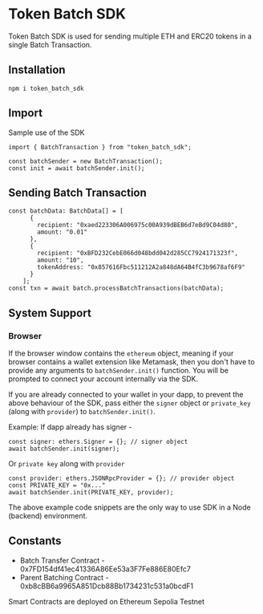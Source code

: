 # Token Batch SDK

Token Batch SDK is used for sending multiple ETH and ERC20 tokens in a single Batch Transaction.

## Installation
```
npm i token_batch_sdk
```

## Import
Sample use of the SDK

```
import { BatchTransaction } from "token_batch_sdk";

const batchSender = new BatchTransaction();
const init = await batchSender.init();
```

## Sending Batch Transaction
```
const batchData: BatchData[] = [
      {
        recipient: "0xaed223306A006975c00A939dBEB6d7eBd9C04d80",
        amount: "0.01"
      },
      {
        recipient: "0xBFD232CebE066d048bdd042d285CC7924171323f",
        amount: "10",
        tokenAddress: "0x857616Fbc511212A2a848dA64B4fC3b9678af6F9"
      }
    ];
const txn = await batch.processBatchTransactions(batchData);
```

## System Support

### Browser
If the browser window contains the `ethereum` object, meaning if your browser contains a wallet extension like Metamask, then you don't have to provide any arguments to `batchSender.init()` function.
You will be prompted to connect your account internally via the SDK.

If you are already connected to your wallet in your dapp, to prevent the above behaviour of the SDK, pass either the `signer` object or `private_key` (along with `provider`) to `batchSender.init()`.

Example: If dapp already has signer - 
```
const signer: ethers.Signer = {}; // signer object
await batchSender.init(signer);
```

Or `private key` along with `provider`
```
const provider: ethers.JSONRpcProvider = {}; // provider object
const PRIVATE_KEY = "0x..."
await batchSender.init(PRIVATE_KEY, provider);
```

The above example code snippets are the only way to use SDK in a Node (backend) environment.

## Constants
- Batch Transfer Contract - 0x7FD154df41ec41336A86Ee53a3F7Fe886E80Efc7
- Parent Batching Contract - 0xb8cBB6a9965A851Dcb88Bb1734231c531a0bcdF1

Smart Contracts are deployed on Ethereum Sepolia Testnet
